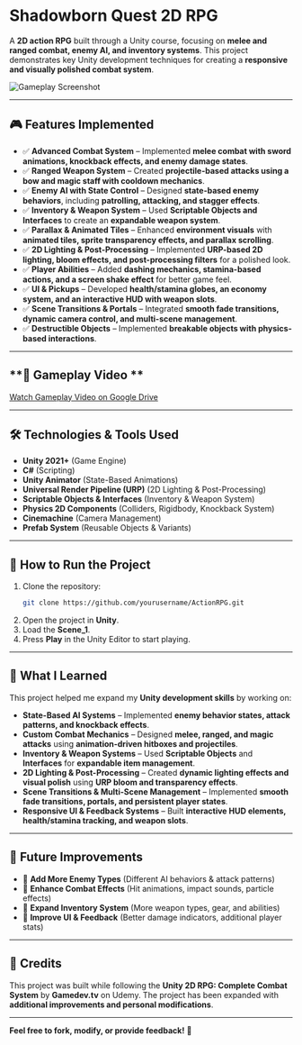 # **Shadowborn Quest 2D RPG**
A **2D action RPG** built through a Unity course, focusing on **melee and ranged combat, enemy AI, and inventory systems**. This project demonstrates key Unity development techniques for creating a **responsive and visually polished combat system**.

![Gameplay Screenshot](https://github.com/berkekapukaya/Shadowborn-Quest/blob/main/Screenshots/Screenshot%202025-02-28%20at%2013.27.22.png)  

---

## **🎮 Features Implemented**
- ✅ **Advanced Combat System** – Implemented **melee combat with sword animations, knockback effects, and enemy damage states**.  
- ✅ **Ranged Weapon System** – Created **projectile-based attacks using a bow and magic staff with cooldown mechanics**.  
- ✅ **Enemy AI with State Control** – Designed **state-based enemy behaviors**, including **patrolling, attacking, and stagger effects**.  
- ✅ **Inventory & Weapon System** – Used **Scriptable Objects and Interfaces** to create an **expandable weapon system**.  
- ✅ **Parallax & Animated Tiles** – Enhanced **environment visuals** with **animated tiles, sprite transparency effects, and parallax scrolling**.  
- ✅ **2D Lighting & Post-Processing** – Implemented **URP-based 2D lighting, bloom effects, and post-processing filters** for a polished look.  
- ✅ **Player Abilities** – Added **dashing mechanics, stamina-based actions, and a screen shake effect** for better game feel.  
- ✅ **UI & Pickups** – Developed **health/stamina globes, an economy system, and an interactive HUD with weapon slots**.  
- ✅ **Scene Transitions & Portals** – Integrated **smooth fade transitions, dynamic camera control, and multi-scene management**.  
- ✅ **Destructible Objects** – Implemented **breakable objects with physics-based interactions**.  

---

## **🎥 Gameplay Video **
[Watch Gameplay Video on Google Drive](https://drive.google.com/file/d/17QfwmE1ZtLu_OfkFa7jdnfsUAspnsl61/view?usp=sharing)

---

## **🛠️ Technologies & Tools Used**
- **Unity 2021+** (Game Engine)  
- **C#** (Scripting)  
- **Unity Animator** (State-Based Animations)  
- **Universal Render Pipeline (URP)** (2D Lighting & Post-Processing)  
- **Scriptable Objects & Interfaces** (Inventory & Weapon System)  
- **Physics 2D Components** (Colliders, Rigidbody, Knockback System)  
- **Cinemachine** (Camera Management)  
- **Prefab System** (Reusable Objects & Variants)  

---

## **📂 How to Run the Project**
1. Clone the repository:  
   ```sh
   git clone https://github.com/yourusername/ActionRPG.git

2. Open the project in **Unity**.  
3. Load the **Scene_1**.  
4. Press **Play** in the Unity Editor to start playing.  

---

## **📌 What I Learned**
This project helped me expand my **Unity development skills** by working on:  
- **State-Based AI Systems** – Implemented **enemy behavior states, attack patterns, and knockback effects**.  
- **Custom Combat Mechanics** – Designed **melee, ranged, and magic attacks** using **animation-driven hitboxes and projectiles**.  
- **Inventory & Weapon Systems** – Used **Scriptable Objects** and **Interfaces** for **expandable item management**.  
- **2D Lighting & Post-Processing** – Created **dynamic lighting effects and visual polish** using **URP bloom and transparency effects**.  
- **Scene Transitions & Multi-Scene Management** – Implemented **smooth fade transitions, portals, and persistent player states**.  
- **Responsive UI & Feedback Systems** – Built **interactive HUD elements, health/stamina tracking, and weapon slots**.  

---

## **🚀 Future Improvements**
- 🔹 **Add More Enemy Types** (Different AI behaviors & attack patterns)  
- 🔹 **Enhance Combat Effects** (Hit animations, impact sounds, particle effects)  
- 🔹 **Expand Inventory System** (More weapon types, gear, and abilities)  
- 🔹 **Improve UI & Feedback** (Better damage indicators, additional player stats)  

---

## **📜 Credits**
This project was built while following the **Unity 2D RPG: Complete Combat System** by **Gamedev.tv** on Udemy. The project has been expanded with **additional improvements and personal modifications**.  

---

**Feel free to fork, modify, or provide feedback!** 🚀  